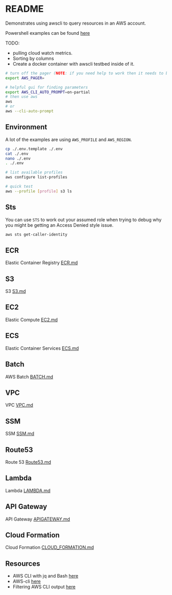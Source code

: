 # README

Demonstrates using awscli to query resources in an AWS account.

Powershell examples can be found [here](https://github.com/chrisguest75/powershell_examples)

TODO:

* pulling cloud watch metrics.  
* Sorting by columns  
* Create a docker container with awscli testbed inside of it.

```sh
# turn off the pager (NOTE: if you need help to work then it needs to be unset as this errors awscli)
export AWS_PAGER=   

# helpful gui for finding parameters
export AWS_CLI_AUTO_PROMPT=on-partial
# then use aws
aws 
# or 
aws --cli-auto-prompt           
```

## Environment

A lot of the examples are using `AWS_PROFILE` and `AWS_REGION`.  

```sh
cp ./.env.template ./.env
cat ./.env
nano ./.env
. ./.env     
```

```sh
# list available profiles
aws configure list-profiles   

# quick test
aws --profile [profile] s3 ls
```

## Sts

You can use `STS` to work out your assumed role when trying to debug why you might be getting an Access Denied style issue.  

```sh
aws sts get-caller-identity
```

## ECR

Elastic Container Registry [ECR.md](./ECR.md)  

## S3

S3 [S3.md](./S3.md)  

## EC2

Elastic Compute [EC2.md](./EC2.md)  

## ECS

Elastic Container Services [ECS.md](./ECS.md)  

## Batch

AWS Batch [BATCH.md](./BATCH.md)  

## VPC

VPC [VPC.md](./VPC.md)  

## SSM

SSM [SSM.md](./SSM.md)  

## Route53

Route 53 [Route53.md](./Route53.md)  

## Lambda

Lambda [LAMBDA.md](./LAMBDA.md)  

## API Gateway

API Gateway [APIGATEWAY.md](./APIGATEWAY.md)  

## Cloud Formation

Cloud Formation [CLOUD_FORMATION.md](./CLOUD_FORMATION.md)  

## Resources

* AWS CLI with jq and Bash [here](https://medium.com/circuitpeople/aws-cli-with-jq-and-bash-9d54e2eabaf1)  
* AWS-cli [here](https://docs.aws.amazon.com/cli/latest/userguide/aws-cli.pdf)  
* Filtering AWS CLI output [here](https://docs.aws.amazon.com/cli/latest/userguide/cli-usage-filter.html)
